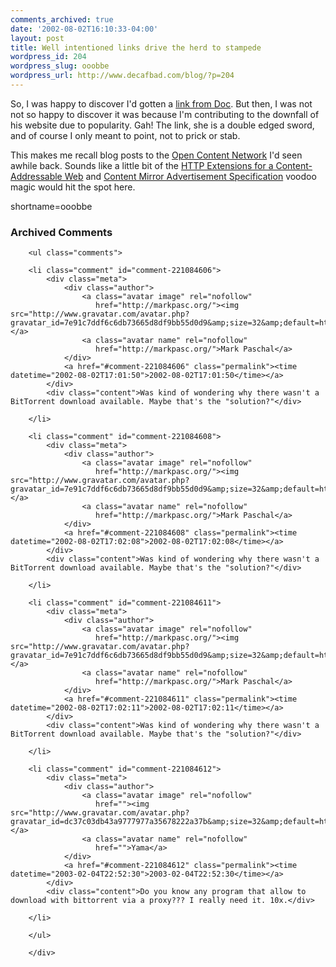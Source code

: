 ```yaml
---
comments_archived: true
date: '2002-08-02T16:10:33-04:00'
layout: post
title: Well intentioned links drive the herd to stampede
wordpress_id: 204
wordpress_slug: ooobbe
wordpress_url: http://www.decafbad.com/blog/?p=204
---
```

<p>So, I was happy to discover I'd gotten a <a href="http://doc.weblogs.com/2002/08/01#nothingExceedsLikeSuccess">link from Doc</a>.  But then, I was not not so happy to discover it was because I'm contributing to the downfall of his website due to popularity.  Gah!  The link, she is a double edged sword, and of course I only meant to point, not to prick or stab.</p>
<p>This makes me recall blog posts to the <a href="http://open-content.net">Open Content Network</a> I'd seen awhile back.  Sounds like a little bit of the <a href="http://open-content.net/specs/draft-jchapweske-caw-03.html">HTTP Extensions for a Content-Addressable Web</a> and <a href="http://open-content.net/specs/">Content Mirror Advertisement Specification</a> voodoo magic would hit the spot here.</p>
<!--more-->
shortname=ooobbe

<div id="comments" class="comments archived-comments">
            <h3>Archived Comments</h3>
            
        <ul class="comments">
            
        <li class="comment" id="comment-221084606">
            <div class="meta">
                <div class="author">
                    <a class="avatar image" rel="nofollow" 
                       href="http://markpasc.org/"><img src="http://www.gravatar.com/avatar.php?gravatar_id=7e91c7ddf6c6db73665d8df9bb55d0d9&amp;size=32&amp;default=http://mediacdn.disqus.com/1320279820/images/noavatar32.png"/></a>
                    <a class="avatar name" rel="nofollow" 
                       href="http://markpasc.org/">Mark Paschal</a>
                </div>
                <a href="#comment-221084606" class="permalink"><time datetime="2002-08-02T17:01:50">2002-08-02T17:01:50</time></a>
            </div>
            <div class="content">Was kind of wondering why there wasn't a BitTorrent download available. Maybe that's the "solution?"</div>
            
        </li>
    
        <li class="comment" id="comment-221084608">
            <div class="meta">
                <div class="author">
                    <a class="avatar image" rel="nofollow" 
                       href="http://markpasc.org/"><img src="http://www.gravatar.com/avatar.php?gravatar_id=7e91c7ddf6c6db73665d8df9bb55d0d9&amp;size=32&amp;default=http://mediacdn.disqus.com/1320279820/images/noavatar32.png"/></a>
                    <a class="avatar name" rel="nofollow" 
                       href="http://markpasc.org/">Mark Paschal</a>
                </div>
                <a href="#comment-221084608" class="permalink"><time datetime="2002-08-02T17:02:08">2002-08-02T17:02:08</time></a>
            </div>
            <div class="content">Was kind of wondering why there wasn't a BitTorrent download available. Maybe that's the "solution?"</div>
            
        </li>
    
        <li class="comment" id="comment-221084611">
            <div class="meta">
                <div class="author">
                    <a class="avatar image" rel="nofollow" 
                       href="http://markpasc.org/"><img src="http://www.gravatar.com/avatar.php?gravatar_id=7e91c7ddf6c6db73665d8df9bb55d0d9&amp;size=32&amp;default=http://mediacdn.disqus.com/1320279820/images/noavatar32.png"/></a>
                    <a class="avatar name" rel="nofollow" 
                       href="http://markpasc.org/">Mark Paschal</a>
                </div>
                <a href="#comment-221084611" class="permalink"><time datetime="2002-08-02T17:02:11">2002-08-02T17:02:11</time></a>
            </div>
            <div class="content">Was kind of wondering why there wasn't a BitTorrent download available. Maybe that's the "solution?"</div>
            
        </li>
    
        <li class="comment" id="comment-221084612">
            <div class="meta">
                <div class="author">
                    <a class="avatar image" rel="nofollow" 
                       href=""><img src="http://www.gravatar.com/avatar.php?gravatar_id=dc37c03db43a9777977a35678222a37b&amp;size=32&amp;default=http://mediacdn.disqus.com/1320279820/images/noavatar32.png"/></a>
                    <a class="avatar name" rel="nofollow" 
                       href="">Yama</a>
                </div>
                <a href="#comment-221084612" class="permalink"><time datetime="2003-02-04T22:52:30">2003-02-04T22:52:30</time></a>
            </div>
            <div class="content">Do you know any program that allow to download with bittorrent via a proxy??? I really need it. 10x.</div>
            
        </li>
    
        </ul>
    
        </div>
    